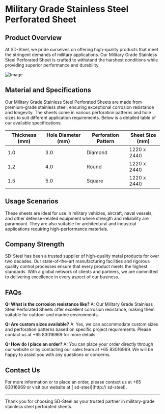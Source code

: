 # Military Grade Stainless Steel Perforated Sheet

## Product Overview

At SD-Steel, we pride ourselves on offering high-quality products that meet the stringent demands of military applications. Our Military Grade Stainless Steel Perforated Sheet is crafted to withstand the harshest conditions while providing superior performance and durability.

![Image](https://github.com/user-attachments/assets/2567258e-e124-4816-932d-1809bd27ef0b)

## Material and Specifications

Our Military Grade Stainless Steel Perforated Sheets are made from premium-grade stainless steel, ensuring exceptional corrosion resistance and longevity. The sheets come in various perforation patterns and hole sizes to suit different application requirements. Below is a detailed table of our available specifications:

| Thickness (mm) | Hole Diameter (mm) | Perforation Pattern | Sheet Size (mm) |
|----------------|--------------------|---------------------|-----------------|
| 1.0            | 3.0                | Diamond             | 1220 x 2440     |
| 1.2            | 4.0                | Round               | 1220 x 2440     |
| 1.5            | 5.0                | Square              | 1220 x 2440     |

## Usage Scenarios

These sheets are ideal for use in military vehicles, aircraft, naval vessels, and other defense-related equipment where strength and reliability are paramount. They are also suitable for architectural and industrial applications requiring high-performance materials.

## Company Strength

SD-Steel has been a trusted supplier of high-quality metal products for over two decades. Our state-of-the-art manufacturing facilities and rigorous quality control processes ensure that every product meets the highest standards. With a global network of clients and partners, we are committed to delivering excellence in every aspect of our business.

## FAQs

**Q: What is the corrosion resistance like?**
A: Our Military Grade Stainless Steel Perforated Sheets offer excellent corrosion resistance, making them suitable for outdoor and marine environments.

**Q: Are custom sizes available?**
A: Yes, we can accommodate custom sizes and perforation patterns based on specific project requirements. Please contact us at +65 83016969 for more details.

**Q: How do I place an order?**
A: You can place your order directly through our website or by contacting our sales team at +65 83016969. We will be happy to assist you with any questions or concerns.

## Contact Us

For more information or to place an order, please contact us at +65 83016969 or visit our website at [ sd-steel](http:// sd-steel).

---

Thank you for choosing SD-Steel as your trusted partner in military-grade stainless steel perforated sheets.